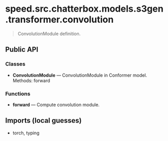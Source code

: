 # speed.src.chatterbox.models.s3gen.transformer.convolution

> ConvolutionModule definition.

## Public API

### Classes
- **ConvolutionModule** — ConvolutionModule in Conformer model.  
  Methods: forward

### Functions
- **forward** — Compute convolution module.

## Imports (local guesses)
- torch, typing